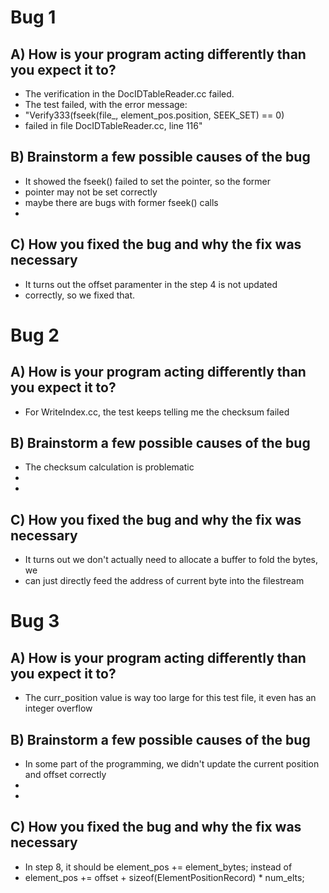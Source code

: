 # Bug 1

## A) How is your program acting differently than you expect it to?
- The verification in the DocIDTableReader.cc failed.
- The test failed, with the error message:
- "Verify333(fseek(file_, element_pos.position, SEEK_SET) == 0) 
- failed in file DocIDTableReader.cc, line 116"

## B) Brainstorm a few possible causes of the bug
- It showed the fseek() failed to set the pointer, so the former
- pointer may not be set correctly
- maybe there are bugs with former fseek() calls
- 

## C) How you fixed the bug and why the fix was necessary
- It turns out the offset paramenter in the step 4 is not updated
- correctly, so we fixed that.


# Bug 2

## A) How is your program acting differently than you expect it to?
- For WriteIndex.cc, the test keeps telling me the checksum failed

## B) Brainstorm a few possible causes of the bug
- The checksum calculation is problematic
- 
- 

## C) How you fixed the bug and why the fix was necessary
- It turns out we don't actually need to allocate a buffer to fold the bytes, we 
- can just directly feed the address of current byte into the filestream


# Bug 3

## A) How is your program acting differently than you expect it to?
- The curr_position value is way too large for this test file, it even has an integer overflow

## B) Brainstorm a few possible causes of the bug
- In some part of the programming, we didn't update the current position and offset correctly
- 
- 

## C) How you fixed the bug and why the fix was necessary
- In step 8, it should be element_pos += element_bytes; instead of 
- element_pos += offset + sizeof(ElementPositionRecord) *
                                num_elts;
